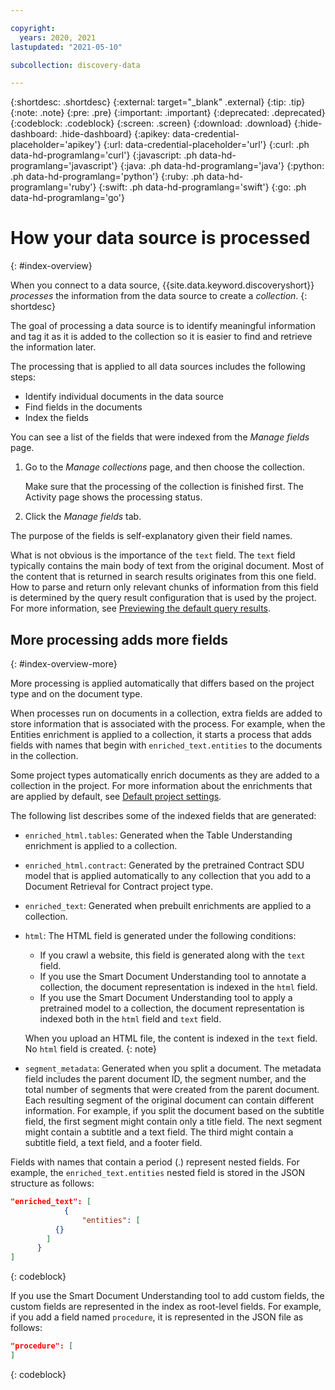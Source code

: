 ```yaml
---

copyright:
  years: 2020, 2021
lastupdated: "2021-05-10"

subcollection: discovery-data

---
```


{:shortdesc: .shortdesc}
{:external: target="_blank" .external}
{:tip: .tip}
{:note: .note}
{:pre: .pre}
{:important: .important}
{:deprecated: .deprecated}
{:codeblock: .codeblock}
{:screen: .screen}
{:download: .download}
{:hide-dashboard: .hide-dashboard}
{:apikey: data-credential-placeholder='apikey'} 
{:url: data-credential-placeholder='url'}
{:curl: .ph data-hd-programlang='curl'}
{:javascript: .ph data-hd-programlang='javascript'}
{:java: .ph data-hd-programlang='java'}
{:python: .ph data-hd-programlang='python'}
{:ruby: .ph data-hd-programlang='ruby'}
{:swift: .ph data-hd-programlang='swift'}
{:go: .ph data-hd-programlang='go'}

# How your data source is processed
{: #index-overview}

When you connect to a data source, {{site.data.keyword.discoveryshort}} *processes* the information from the data source to create a *collection*.
{: shortdesc}

The goal of processing a data source is to identify meaningful information and tag it as it is added to the collection so it is easier to find and retrieve the information later.

The processing that is applied to all data sources includes the following steps:

- Identify individual documents in the data source
- Find fields in the documents
- Index the fields

You can see a list of the fields that were indexed from the *Manage fields* page.

1.  Go to the *Manage collections* page, and then choose the collection. 

    Make sure that the processing of the collection is finished first. The Activity page shows the processing status.
1.  Click the *Manage fields* tab.

The purpose of the fields is self-explanatory given their field names. 

What is not obvious is the importance of the `text` field. The `text` field typically contains the main body of text from the original document. Most of the content that is returned in search results originates from this one field. How to parse and return only relevant chunks of information from this field is determined by the query result configuration that is used by the project. For more information, see [Previewing the default query results](/docs/discovery-data?topic=discovery-data-query-results).

<!--### Fields that are indexed by default
{: #index-overview-default-fields}

The following fields make up the base set of fields that {{site.data.keyword.discoveryshort}} is designed to recognize and index by default.

| Field | Definition |
|-------|------------|
| answer | In a question-and-answer pair, the answer to the question. |
| author | Name of the author (or authors). |
| footer | Information that is displayed at the end of the page, such as a copyright or confidentiality statement. |
| header | Information that is displayed at the beginning of every page, such as a running title. |
| image |	An image or diagram. |
| question | The question in a question-and-answer pair. |
| subtitle | The secondary title in a document, such as a chapter or section title. |
| table |	A table that shows information in a structured format. |
| table_of_contents | A table of contents that is sometimes included at the start of a document. |
| text | The standard copy text, including paragraphs, definitions, or any set of words that is not a title, part of a table, answer, author, subtitle, header, or footer. |
| title | The main title of the document. |
{: caption="Fields that are indexed by default" caption-side="top"}
-->
## More processing adds more fields
{: #index-overview-more}

More processing is applied automatically that differs based on the project type and on the document type.

When processes run on documents in a collection, extra fields are added to store information that is associated with the process. For example, when the Entities enrichment is applied to a collection, it starts a process that adds fields with names that begin with `enriched_text.entities` to the documents in the collection. 

Some project types automatically enrich documents as they are added to a collection in the project. For more information about the enrichments that are applied by default, see [Default project settings](/docs/discovery-data?topic=discovery-data-project-defaults).

The following list describes some of the indexed fields that are generated:

- `enriched_html.tables`: Generated when the Table Understanding enrichment is applied to a collection.
- `enriched_html.contract`: Generated by the pretrained Contract SDU model that is applied automatically to any collection that you add to a Document Retrieval for Contract project type.
- `enriched_text`: Generated when prebuilt enrichments are applied to a collection.
- `html`: The HTML field is generated under the following conditions:

  - If you crawl a website, this field is generated along with the `text` field.
  - If you use the Smart Document Understanding tool to annotate a collection, the document representation is indexed in the `html` field.
  - If you use the Smart Document Understanding tool to apply a pretrained model to a collection, the document representation is indexed both in the `html` field and `text` field.

  When you upload an HTML file, the content is indexed in the `text` field. No `html` field is created.
  {: note}
- `segment_metadata`: Generated when you split a document. The metadata field includes the parent document ID, the segment number, and the total number of segments that were created from the parent document. Each resulting segment of the original document can contain different information. For example, if you split the document based on the subtitle field, the first segment might contain only a title field. The next segment might contain a subtitle and a text field. The third might contain a subtitle field, a text field, and a footer field.

Fields with names that contain a period (.) represent nested fields. For example, the `enriched_text.entities` nested field is stored in the JSON structure as follows:

```json
"enriched_text": [
			{
				"entities": [
          {}
        ]
      }
]
```
{: codeblock}

If you use the Smart Document Understanding tool to add custom fields, the custom fields are represented in the index as root-level fields. For example, if you add a field named `procedure`, it is represented in the JSON file as follows:

```json
"procedure": [
]
```
{: codeblock}

